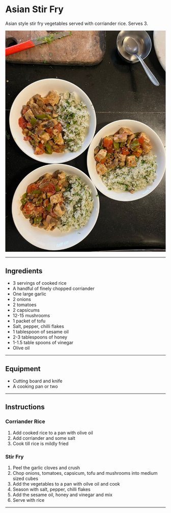 # Asian Stir Fry

Asian style stir fry vegetables served with corriander rice. Serves 3.

![Stir Fry](../images/stir_fry.jpeg)

---

## Ingredients
- 3 servings of cooked rice
- A handful of finely chopped corriander
- One large garlic
- 2 onions
- 2 tomatoes
- 2 capsicums
- 12-15 mushrooms
- 1 packet of tofu
- Salt, pepper, chilli flakes
- 1 tablespoon of sesame oil
- 2-3 tablespoons of honey
- 1-1.5 table spoons of vinegar
- Olive oil

---

## Equipment
- Cutting board and knife
- A cooking pan or two

---

## Instructions
### Corriander Rice
1. Add cooked rice to a pan with olive oil
2. Add corriander and some salt
3. Cook till rice is mildly fried

### Stir Fry
1. Peel the garlic cloves and crush
2. Chop onions, tomatoes, capsicum, tofu and mushrooms into medium sized cubes
3. Add the vegetables to a pan with oilve oil and cook
4. Season with salt, pepper, chilli flakes
5. Add the sesame oil, honey and vinegar and mix
6. Serve with rice

---

